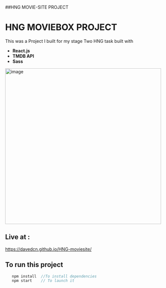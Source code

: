 ##HNG MOVIE-SITE PROJECT

# HNG MOVIEBOX PROJECT

This was a Project I built for my stage Two HNG task built with

- **React.js**
- **TMDB API**
- **Sass**


<img width="500" alt="image" src="https://github.com/DavedCN/HNG-moviesite/assets/108531027/c2f0c7c1-4e15-4a25-a13b-bc1b38fca147">

  

## Live at :
https://davedcn.github.io/HNG-moviesite/


## To run this project

```javascript
   npm install  //To install dependencies
   npm start    // To launch it
```
